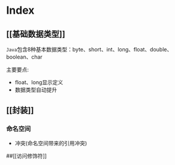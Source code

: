 # Index
## [[基础数据类型]]
`Java`包含8种基本数据类型：byte、short、int、long、float、double、boolean、char

主要要点:
- float、long显示定义
- 数据类型自动提升

## [[封装]]
### 命名空间
- 冲突(命名空间带来的引用冲突)

##[[访问修饰符]]